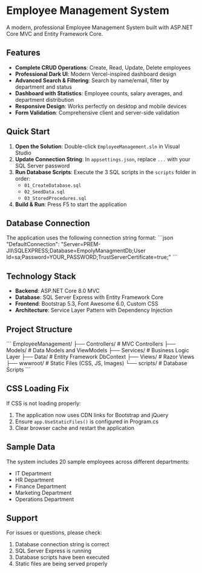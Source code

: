 # Employee Management System

A modern, professional Employee Management System built with ASP.NET Core MVC and Entity Framework Core.

## Features

- **Complete CRUD Operations**: Create, Read, Update, Delete employees
- **Professional Dark UI**: Modern Vercel-inspired dashboard design
- **Advanced Search & Filtering**: Search by name/email, filter by department and status
- **Dashboard with Statistics**: Employee counts, salary averages, and department distribution
- **Responsive Design**: Works perfectly on desktop and mobile devices
- **Form Validation**: Comprehensive client and server-side validation

## Quick Start

1. **Open the Solution**: Double-click `EmployeeManagement.sln` in Visual Studio
2. **Update Connection String**: In `appsettings.json`, replace `...` with your SQL Server password
3. **Run Database Scripts**: Execute the 3 SQL scripts in the `scripts` folder in order:
   - `01_CreateDatabase.sql`
   - `02_SeedData.sql` 
   - `03_StoredProcedures.sql`
4. **Build & Run**: Press F5 to start the application

## Database Connection

The application uses the following connection string format:
\`\`\`json
"DefaultConnection": "Server=PREM-JII\\SQLEXPRESS;Database=EmpolyManagmentDb;User Id=sa;Password=YOUR_PASSWORD;TrustServerCertificate=true;"
\`\`\`

## Technology Stack

- **Backend**: ASP.NET Core 8.0 MVC
- **Database**: SQL Server Express with Entity Framework Core
- **Frontend**: Bootstrap 5.3, Font Awesome 6.0, Custom CSS
- **Architecture**: Service Layer Pattern with Dependency Injection

## Project Structure

\`\`\`
EmployeeManagement/
├── Controllers/          # MVC Controllers
├── Models/              # Data Models and ViewModels
├── Services/            # Business Logic Layer
├── Data/                # Entity Framework DbContext
├── Views/               # Razor Views
├── wwwroot/             # Static Files (CSS, JS, Images)
└── scripts/             # Database Scripts
\`\`\`

## CSS Loading Fix

If CSS is not loading properly:
1. The application now uses CDN links for Bootstrap and jQuery
2. Ensure `app.UseStaticFiles()` is configured in Program.cs
3. Clear browser cache and restart the application

## Sample Data

The system includes 20 sample employees across different departments:
- IT Department
- HR Department  
- Finance Department
- Marketing Department
- Operations Department

## Support

For issues or questions, please check:
1. Database connection string is correct
2. SQL Server Express is running
3. Database scripts have been executed
4. Static files are being served properly
